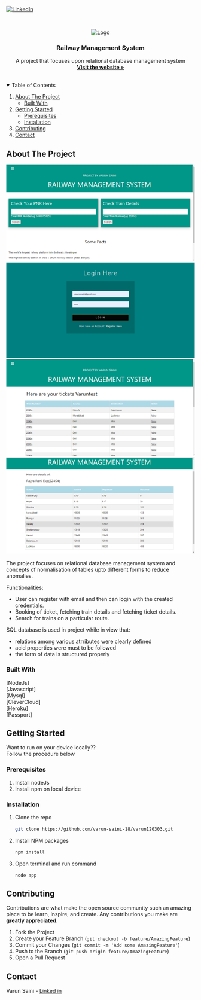[![LinkedIn][linkedin-shield]][linkedin-url]



<!-- PROJECT LOGO -->
<br />
<p align="center">
  <a href="https://varun120303.herokuapp.com/users/login">
    <img src="https://www.mpug.com/wp-content/uploads/2020/03/new-project-logo.png" alt="Logo" width="80" height="80">
  </a>

  <h3 align="center">Railway Management System</h3>

  <p align="center">
    A project that focuses upon relational database management system
    <br />
    <a href="https://varun120303.herokuapp.com/users/login"><strong>Visit the website »</strong></a>
    <br />
    <br />
  </p>
</p>



<!-- TABLE OF CONTENTS -->
<details open="open">
  <summary>Table of Contents</summary>
  <ol>
    <li>
      <a href="#about-the-project">About The Project</a>
      <ul>
        <li><a href="#built-with">Built With</a></li>
      </ul>
    </li>
    <li>
      <a href="#getting-started">Getting Started</a>
      <ul>
        <li><a href="#prerequisites">Prerequisites</a></li>
        <li><a href="#installation">Installation</a></li>
      </ul>
    </li>
    <li><a href="#contributing">Contributing</a></li>
    <li><a href="#contact">Contact</a></li>
  </ol>
</details>



<!-- ABOUT THE PROJECT -->
## About The Project


![Product Name Screen Shot][product-screenshot]
![Product Name Screen Shot][product-screenshot1]
![Product Name Screen Shot][product-screenshot2]
![Product Name Screen Shot][product-screenshot3]

The project focuses on relational database management system and concepts of normalisation of tables upto different forms to reduce anomalies.

Functionalities:
* User can register with email and then can login with the created credentials.
* Booking of ticket, fetching train details and fetching ticket details.
* Search for trains on a particular route.

SQL database is used in project while in view that:
* relations among various atrributes were clearly defined
* acid properties were must to be followed
* the form of data is structured properly
### Built With
 [NodeJs]    
 [Javascript]  
 [Mysql]  
 [CleverCloud]  
 [Heroku]  
 [Passport]  



<!-- GETTING STARTED -->
## Getting Started

Want to run on your device locally??    
Follow the procedure below

### Prerequisites

1. Install nodeJs
2. Install npm on local device


### Installation

1. Clone the repo
   ```sh
   git clone https://github.com/varun-saini-18/varun120303.git
   ```
2. Install NPM packages
   ```sh
   npm install
   ```
4. Open terminal and run command
   ```JS
   node app
   ```



<!-- CONTRIBUTING -->
## Contributing

Contributions are what make the open source community such an amazing place to be learn, inspire, and create. Any contributions you make are **greatly appreciated**.

1. Fork the Project
2. Create your Feature Branch (`git checkout -b feature/AmazingFeature`)
3. Commit your Changes (`git commit -m 'Add some AmazingFeature'`)
4. Push to the Branch (`git push origin feature/AmazingFeature`)
5. Open a Pull Request



<!-- CONTACT -->
## Contact

Varun Saini - [Linked in](https://www.linkedin.com/in/varun-sainii/)




[linkedin-shield]: https://img.shields.io/badge/-LinkedIn-black.svg?style=for-the-badge&logo=linkedin&colorB=555
[linkedin-url]: https://www.linkedin.com/in/varun-sainii
[product-screenshot]: images/rmsdss.png
[product-screenshot1]: images/rmslss.png
[product-screenshot2]: images/rmsmtss.png
[product-screenshot3]: images/rmstdss.png
